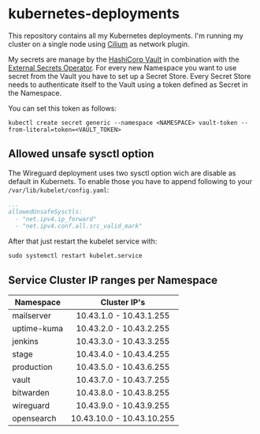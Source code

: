 # kubernetes-deployments
This repository contains all my Kubernetes deployments.
I'm running my cluster on a single node using [Cilium](https://cilium.io/) as network plugin.

My secrets are manage by the [HashiCorp Vault](https://developer.hashicorp.com/vault) in combination with the [External Secrets Operator](https://external-secrets.io/v0.8.1/).
For every new Namespace you want to use secret from the Vault you have to set up a Secret Store.
Every Secret Store needs to authenticate itself to the Vault using a token defined as Secret in the Namespace.

You can set this token as follows:
````shell
kubectl create secret generic --namespace <NAMESPACE> vault-token --from-literal=token=<VAULT_TOKEN>
````

## Allowed unsafe sysctl option
The Wireguard deployment uses two sysctl option wich are disable as default in Kubernets.
To enable those you have to append following to your ```/var/lib/kubelet/config.yaml```:
````yml
...
allowedUnsafeSysctls:
  - "net.ipv4.ip_forward"
  - "net.ipv4.conf.all.src_valid_mark"
````
After that just restart the kubelet service with:
````shell
sudo systemctl restart kubelet.service
````

## Service Cluster IP ranges per Namespace

| Namespace   |       Cluster IP's        |
|-------------|:-------------------------:|
| mailserver  |  10.43.1.0 - 10.43.1.255  |
| uptime-kuma |  10.43.2.0 - 10.43.2.255  |
| jenkins     |  10.43.3.0 - 10.43.3.255  |
| stage       |  10.43.4.0 - 10.43.4.255  |
| production  |  10.43.5.0 - 10.43.6.255  |
| vault       |  10.43.7.0 - 10.43.7.255  |
| bitwarden   |  10.43.8.0 - 10.43.8.255  |
| wireguard   |  10.43.9.0 - 10.43.9.255  |
| opensearch  | 10.43.10.0 - 10.43.10.255 |
